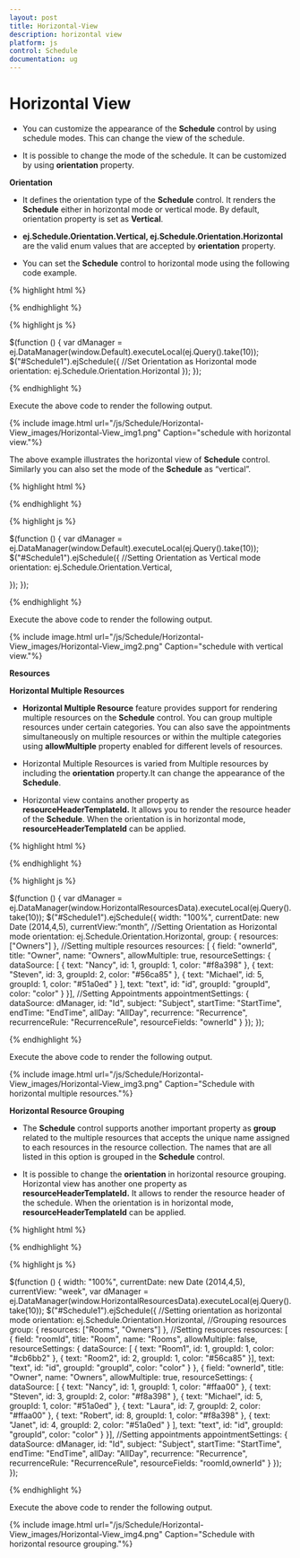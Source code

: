 ```yaml
---
layout: post
title: Horizontal-View
description: horizontal view
platform: js
control: Schedule
documentation: ug
---
```


# Horizontal View

* You can customize the appearance of the **Schedule** control by using schedule modes. This can change the view of the schedule. 

* It is possible to change the mode of the schedule. It can be customized by using **orientation** property.



**Orientation**

* It defines the orientation type of the **Schedule** control. It renders the **Schedule** either in horizontal mode or vertical mode. By default, orientation property is set as **Vertical**. 

* **ej.Schedule.Orientation.Vertical, ej.Schedule.Orientation.Horizontal** are the valid enum values that are accepted by **orientation** property.

* You can set the **Schedule** control to horizontal mode using the following code example.


{% highlight html %}

<div id="Schedule1"></div>

{% endhighlight %}


{% highlight js %}

 $(function () {
        var dManager = ej.DataManager(window.Default).executeLocal(ej.Query().take(10));
        $("#Schedule1").ejSchedule({
            //Set Orientation as Horizontal mode
            orientation: ej.Schedule.Orientation.Horizontal
        });
    });


{% endhighlight %}



Execute the above code to render the following output.


{% include image.html url="/js/Schedule/Horizontal-View_images/Horizontal-View_img1.png" Caption="schedule with horizontal view."%}


The above example illustrates the horizontal view of **Schedule** control. Similarly you can also set the mode of the **Schedule** as “vertical”.



{% highlight html %}

<!DOCTYPE html>

<div class="content-container-fluid">
    <div class="row">
        <div class="cols-sample-area">
            <div style="float: left" id="Div1">
            </div>
        </div>
    </div>
</div>
<div id="Schedule1"></div>

{% endhighlight %}

{% highlight js %}

$(function () {
        var dManager = ej.DataManager(window.Default).executeLocal(ej.Query().take(10));
        $("#Schedule1").ejSchedule({
            //Setting Orientation as Vertical mode
         orientation: ej.Schedule.Orientation.Vertical,

});
    });


{% endhighlight %}



Execute the above code to render the following output.

{% include image.html url="/js/Schedule/Horizontal-View_images/Horizontal-View_img2.png" Caption="schedule with vertical view."%}


**Resources**

**Horizontal Multiple Resources**

* **Horizontal Multiple Resource** feature provides support for rendering multiple resources on the **Schedule** control. You can group multiple resources under certain categories. You can also save the appointments simultaneously on multiple resources or within the multiple categories using **allowMultiple** property enabled for different levels of resources.

* Horizontal Multiple Resources is varied from Multiple resources by including the **orientation** property.It can change the appearance of the **Schedule**.

* Horizontal view contains another property as **resourceHeaderTemplateId.** It allows you to render the resource header of the **Schedule**. When the orientation is in horizontal mode, **resourceHeaderTemplateId** can be applied.

{% highlight html %}

<div id="Schedule1"></div>

{% endhighlight %}

{% highlight js %}

 $(function () {
        var dManager = ej.DataManager(window.HorizontalResourcesData).executeLocal(ej.Query().take(10));
        $("#Schedule1").ejSchedule({
            width: "100%",
            currentDate: new Date (2014,4,5),
            currentView:”month”,
            //Setting Orientation as Horizontal mode
          orientation: ej.Schedule.Orientation.Horizontal,
            group: {
                resources: ["Owners"]
            },
            //Setting multiple resources
          resources: [
          {
          field: "ownerId",
          title: "Owner",
          name: "Owners", allowMultiple: true,
          resourceSettings: {
          dataSource: [
          { text: "Nancy", id: 1, groupId: 1, color: "#f8a398" },
          { text: "Steven", id: 3, groupId: 2, color: "#56ca85" },
          { text: "Michael", id: 5, groupId: 1, color: "#51a0ed" }
          ],
          text: "text", id: "id", groupId: "groupId", color: "color"
          }
          }],
            //Setting Appointments
            appointmentSettings: {
                dataSource: dManager,
                id: "Id",
                subject: "Subject",
                startTime: "StartTime",
                endTime: "EndTime",
                allDay: "AllDay",
                recurrence: "Recurrence",
                recurrenceRule: "RecurrenceRule",
                resourceFields: "ownerId"
            }
        });
    });


{% endhighlight %}

Execute the above code to render the following output.

{% include image.html url="/js/Schedule/Horizontal-View_images/Horizontal-View_img3.png" Caption="Schedule with horizontal multiple resources."%}


**Horizontal Resource Grouping**

* The **Schedule** control supports another important property as **group** related to the multiple resources that accepts the unique name assigned to each resources in the resource collection. The names that are all listed in this option is grouped in the **Schedule** control.

* It is possible to change the **orientation** in horizontal resource grouping. Horizontal view has another one property as **resourceHeaderTemplateId.** It allows to render the resource header of the schedule. When the orientation is in horizontal mode, **resourceHeaderTemplateId** can be applied.


{% highlight html %}

<div id="Schedule1"></div>

{% endhighlight %}

{% highlight js %}

$(function () {
        width: "100%",
        currentDate: new Date (2014,4,5),
        currentView: "week",
        var dManager = ej.DataManager(window.HorizontalResourcesData).executeLocal(ej.Query().take(10));
        $("#Schedule1").ejSchedule({
            //Setting orientation as horizontal mode
          orientation: ej.Schedule.Orientation.Horizontal,
            //Grouping resources
          group: {
          resources: ["Rooms", "Owners"]
          },
            //Setting resources
          resources: [
          {
          field: "roomId",
          title: "Room",
          name: "Rooms", allowMultiple: false,
          resourceSettings: {
          dataSource: [
          { text: "Room1", id: 1, groupId: 1, color: "#cb6bb2" },
          { text: "Room2", id: 2, groupId: 1, color: "#56ca85" }],
          text: "text", id: "id", groupId: "groupId", color: "color"
          }
          }, {
          field: "ownerId",
          title: "Owner",
          name: "Owners", allowMultiple: true,
          resourceSettings: {
          dataSource: [
          { text: "Nancy", id: 1, groupId: 1, color: "#ffaa00" },
          { text: "Steven", id: 3, groupId: 2, color: "#f8a398" },
          { text: "Michael", id: 5, groupId: 1, color: "#51a0ed" },
          { text: "Laura", id: 7, groupId: 2, color: "#ffaa00" },
          { text: "Robert", id: 8, groupId: 1, color: "#f8a398" },
          { text: "Janet", id: 4, groupId: 2, color: "#51a0ed" }
          ],
          text: "text", id: "id", groupId: "groupId", color: "color"
          }
          }],
            //Setting appointments
            appointmentSettings: {
                dataSource: dManager,
                id: "Id",
                subject: "Subject",
                startTime: "StartTime",
                endTime: "EndTime",
                allDay: "AllDay",
                recurrence: "Recurrence",
                recurrenceRule: "RecurrenceRule",
                resourceFields: "roomId,ownerId"
            }
        });
    });


{% endhighlight %}



Execute the above code to render the following output.

{% include image.html url="/js/Schedule/Horizontal-View_images/Horizontal-View_img4.png" Caption="Schedule with horizontal resource grouping."%}
